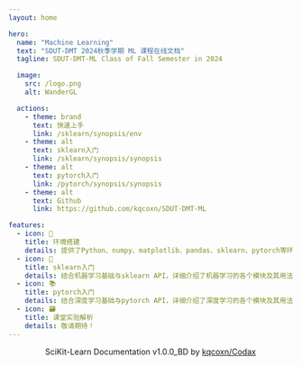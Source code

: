 ```yaml
---
layout: home

hero:
  name: "Machine Learning"
  text: "SDUT-DMT 2024秋季学期 ML 课程在线文档"
  tagline: SDUT-DMT-ML Class of Fall Semester in 2024

  image:
    src: /logo.png
    alt: WanderGL

  actions:
    - theme: brand
      text: 快速上手
      link: /sklearn/synopsis/env
    - theme: alt
      text: sklearn入门
      link: /sklearn/synopsis/synopsis
    - theme: alt
      text: pytorch入门
      link: /pytorch/synopsis/synopsis
    - theme: alt
      text: Github
      link: https://github.com/kqcoxn/SDUT-DMT-ML

features:
  - icon: 🔧
    title: 环境搭建
    details: 提供了Python、numpy、matplotlib、pandas、sklearn、pytorch等环境的保姆级安装方法，助力快速上手机器学习。
  - icon: 📖
    title: sklearn入门
    details: 结合机器学习基础与sklearn API，详细介绍了机器学习的各个模块及其用法。
  - icon: 📚
    title: pytorch入门
    details: 结合深度学习基础与pytorch API，详细介绍了深度学习的各个模块及其用法。
  - icon: 🗃️
    title: 课堂实验解析
    details: 敬请期待！
---
```


<div style="width:100%; text-align:center">
  <p>SciKit-Learn Documentation v1.0.0_BD by <a href="https://github.com/kqcoxn">kqcoxn/Codax</a> </p>
</div>
